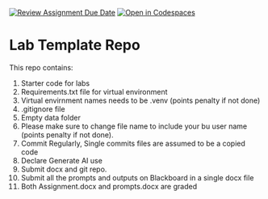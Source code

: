 [![Review Assignment Due Date](https://classroom.github.com/assets/deadline-readme-button-22041afd0340ce965d47ae6ef1cefeee28c7c493a6346c4f15d667ab976d596c.svg)](https://classroom.github.com/a/UVFRQSV3)
[![Open in Codespaces](https://classroom.github.com/assets/launch-codespace-2972f46106e565e64193e422d61a12cf1da4916b45550586e14ef0a7c637dd04.svg)](https://classroom.github.com/open-in-codespaces?assignment_repo_id=20877758)
# Lab Template Repo

This repo contains:

1. Starter code for labs
2. Requirements.txt file for virtual environment
3. Virtual envirnment names needs to be .venv (points penalty if not done)
4. .gitignore file
5. Empty data folder
6. Please make sure to change file name to include your bu user name (points penalty if not done).
7. Commit Regularly, Single commits files are assumed to be a copied code
8. Declare Generate AI use
9. Submit docx and git repo.
10. Submit all the prompts and outputs on Blackboard in a single docx file
11. Both Assignment.docx and prompts.docx are graded
